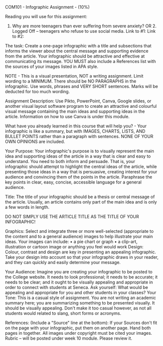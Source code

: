 COM101 - Infographic Assignment - (10%)
 
Reading you will use for this assignment:
1.	Why are more teenagers than ever suffering from severe anxiety?
OR  2. Logged Off – teenagers who refuse to use social media.
Link to #1: 
Link to #2: 


The task: Create a one-page infographic with a title and subsections that informs the viewer about the central message and supporting evidence from the article. Your infographic should be attractive and effective at communicating its message. YOU MUST also include a References list with the sources of your images listed in APA style.


NOTE - This is a visual presentation, NOT a writing assignment.  Limit wording to a MINIMUM. There should be NO PARAGRAPHS in the infographic. Use words, phrases and VERY SHORT sentences. Marks will be deducted for too much wording. 


Assignment Description: Use Pikto, PowerPoint, Canva, Google slides, or another visual layout software program to create an attractive and colourful visual message containing the main ideas and supporting ideas in the article. Information on how to use Canva is under this module.

What have you already learned in this course that will help you? - Your infographic is like a summary, but with IMAGES, CHARTS, LISTS, AND BULLET POINTS rather than a paragraph with sentences. 
NONE OF YOUR OWN OPINIONS are included. 


Your Purpose: Your infographic's purpose is to visually represent the main idea and supporting ideas of the article in a way that is clear and easy to understand. You need to both inform and persuade. That is, your infographic should attempt to highlight the central ideas of the article, while presenting those ideas in a way that is persuasive, creating interest for your audience and convincing them of the points in the article. Paraphrase the key points in clear, easy, concise, accessible language for a general audience.


Title: The title of your infographic should be a thesis or central message of the article.  Usually, an article contains only part of the main idea and is only a few words in length.

DO NOT SIMPLY USE THE ARTICLE TITLE AS THE TITLE OF YOUR INFOGRAPHIC!


Graphics: Select and integrate three or more well-selected (appropriate to the content and to a general audience) images to help illustrate your main ideas. Your images can include:
•	a pie chart or graph
•	a clip-art, illustration or cartoon image or anything you feel would work
Design: Colour, contrast and design are key in presenting an appealing infographic. Take your design into account so that your infographic draws in your reader, and they can quickly and easily determine your message. 


Your Audience: Imagine you are creating your infographic to be posted to the College website. It needs to look professional; it needs to be accurate; it needs to be clear; and it ought to be visually appealing and appropriate in order to connect with students at Seneca. Ask yourself: What would be appealing and appropriate for you and other students in your classes?
Your Tone:  This is a casual style of assignment. You are not writing an academic summary here; you are summarizing something to be presented visually. It should be visually appealing. Don't make it too casual however, as not all students would related to slang, short forms or acronyms.


References: (Include a "Source" line at the bottom): If your Sources don't fit on the page with your infographic, put them on another page. Hand both pages in together.
All images under copyright must be cited your images.
Rubric – will be posted under week 10 module. Please review it.



